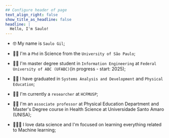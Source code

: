 ```yaml
---
## Configure header of page
text_align_right: false
show_title_as_headline: false
headline: |
  Hello, I'm Saulo!
---
```


<!-- this is a subheadline -->
 - 🤓 My name is `Saulo Gil`;
 
 - 👨‍🔬 I'm a `Phd` in Science from the `University of São Paulo`;
 
 - 👨‍💻 I'm master degree student in `Information Engineering` at `Federal University of ABC (UFABC)`(in progress - start: 2025);
 
 - 👨‍💻 I have graduated in `Systems Analysis and Development` and `Physical Education`;

 - 👨‍🔬 I'm currently a `researcher` at `HCFMUSP`;
 
 - 👨‍🏫 I'm an `associate professor` at Physical Education Department and Master's Degree course in Health Science at Universidade Santo Amaro (UNISA);
 
 - 👨‍💻📖 I love data science and I'm focused on learning everything related to Machine learning; 
 
